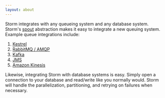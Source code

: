 ```yaml
---
layout: about
---
```


Storm integrates with any queueing system and any database system. Storm's [spout](/apidocs/backtype/storm/spout/ISpout.html) abstraction makes it easy to integrate a new queuing system. Example queue integrations include:

1. [Kestrel](https://github.com/nathanmarz/storm-kestrel)
2. [RabbitMQ / AMQP](https://github.com/Xorlev/storm-amqp-spout)
3. [Kafka](https://github.com/apache/storm/tree/master/external/storm-kafka)
4. [JMS](https://github.com/ptgoetz/storm-jms)
5. [Amazon Kinesis](https://github.com/awslabs/kinesis-storm-spout)

Likewise, integrating Storm with database systems is easy. Simply open a connection to your database and read/write like you normally would. Storm will handle the parallelization, partitioning, and retrying on failures when necessary.